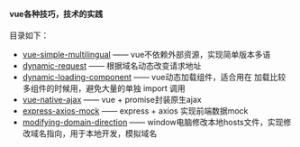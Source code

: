 #### vue各种技巧，技术的实践
目录如下：
- [vue-simple-multilingual](https://github.com/YalongYan/vue-practice/tree/master/vue-simple-multilingual)  ——  vue不依赖外部资源，实现简单版本多语
- [dynamic-request](https://github.com/YalongYan/vue-practice/tree/master/dynamic-request)  ——  根据域名动态改变请求地址
- [dynamic-loading-component](https://github.com/YalongYan/vue-practice/tree/master/dynamic-loading-component)  ——  vue动态加载组件，适合用在 加载比较多组件的时候用，避免大量的单独 import 调用
- [vue-native-ajax](https://github.com/YalongYan/vue-practice/tree/master/vue-native-ajax)  ——  vue + promise封装原生ajax
- [express-axios-mock](https://github.com/YalongYan/vue-practice/tree/master/express-axios-mock)  ——  express + axios 实现前端数据mock
- [modifying-domain-direction](https://github.com/YalongYan/vue-practice/tree/master/modifying-domain-direction)  ——  window电脑修改本地hosts文件，实现修改域名指向，用于本地开发，模拟域名